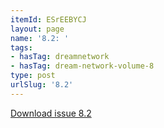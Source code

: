 ```yaml
---
itemId: ESrEEBYCJ
layout: page
name: '8.2: '
tags:
- hasTag: dreamnetwork
- hasTag: dream-network-volume-8
type: post
urlSlug: '8.2'
---
```

<a href="files/pdfs/Volume_8/8.2-Dream-Network-Bulletin_Volume-8-Number-2.pdf" download="">Download issue 8.2</a>